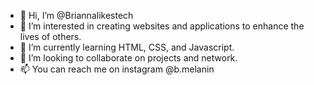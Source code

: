 - 👋 Hi, I’m @Briannalikestech
- 👀 I’m interested in creating websites and applications to enhance the lives of others.
- 🌱 I’m currently learning HTML, CSS, and Javascript.
- 💞️ I’m looking to collaborate on projects and network.
- 📫 You can reach me on instagram @b.melanin

<!---
Briannalikestech/Briannalikestech is a ✨ special ✨ repository because its `README.md` (this file) appears on your GitHub profile.
You can click the Preview link to take a look at your changes.
--->
